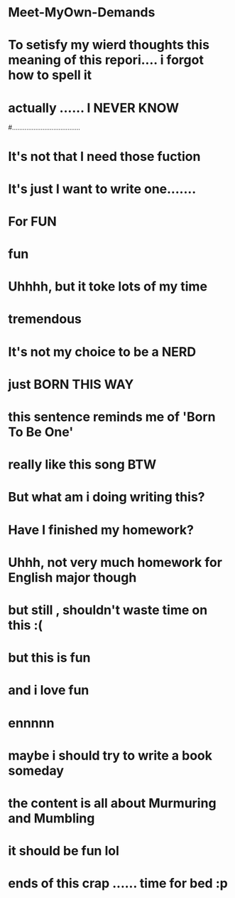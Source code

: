 # Meet-MyOwn-Demands


#    To setisfy my wierd thoughts     this meaning of this repori....   i forgot how to spell it
#                       actually ...... I NEVER KNOW

#......................................

#      It's not that I need those fuction
#             It's just I want to write one.......

#                   For FUN  

#                         fun

#      Uhhhh,         but it toke lots of my time
#                tremendous
#            It's not my choice to be a NERD

#          just BORN THIS WAY
#             this sentence reminds me of  'Born To Be One'
#                 really like this song  BTW


#       But what am i doing writing this?

#    Have I finished my homework?
#         Uhhh, not very much homework for English major though
#               but still , shouldn't waste time on this   :(
#           but this is fun
#                 and i love fun


#             ennnnn
#         maybe i should try to write a book someday
#               the content is all about Murmuring and Mumbling
#             it should be fun     lol

#       ends of this crap ......   time for bed :p
